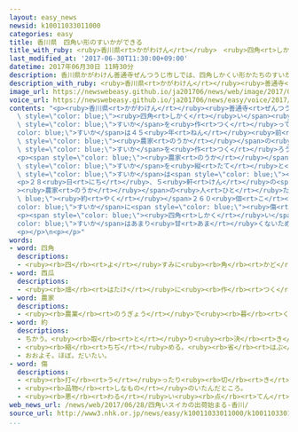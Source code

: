 ```yaml
---
layout: easy_news
newsid: k10011033011000
categories: easy
title: 香川県　四角い形のすいかができる
title_with_ruby: <ruby>香川県<rt>かがわけん</rt></ruby>　<ruby>四角<rt>しかく</rt></ruby>い<ruby>形<rt>かたち</rt></ruby>のすいかができる
last_modified_at: '2017-06-30T11:30:00+09:00'
datetime: 2017年06月30日 11時30分
description: 香川県かがわけん善通寺ぜんつうじ市しでは、四角しかくい形かたちのすいかを作つくっています。
description_with_ruby: <ruby>香川県<rt>かがわけん</rt></ruby><ruby>善通寺<rt>ぜんつうじ</rt></ruby><ruby>市<rt>し</rt></ruby>では、<ruby>四角<rt>しかく</rt></ruby>い<ruby>形<rt>かたち</rt></ruby>のすいかを<ruby>作<rt>つく</rt></ruby>っています。
image_url: https://newswebeasy.github.io/ja201706/news/web/image/2017/06/30/k10011033011000.jpg
voice_url: https://newswebeasy.github.io/ja201706/news/easy/voice/2017/06/30/k10011033011000.mp3
contents: "<p><ruby>香川県<rt>かがわけん</rt></ruby><ruby>善通寺<rt>ぜんつうじ</rt></ruby><ruby>市<rt>し</rt></ruby>では、<span\
  \ style=\"color: blue;\"><ruby>四角<rt>しかく</rt></ruby>い</span><ruby>形<rt>かたち</rt></ruby>の<span\
  \ style=\"color: blue;\">すいか</span>を<ruby>作<rt>つく</rt></ruby>っています。この<span style=\"\
  color: blue;\">すいか</span>は４５<ruby>年<rt>ねん</rt></ruby><ruby>前<rt>まえ</rt></ruby>、<span\
  \ style=\"color: blue;\"><ruby>農家<rt>のうか</rt></ruby></span>の<ruby>人<rt>ひと</rt></ruby>が<ruby>冷蔵庫<rt>れいぞうこ</rt></ruby>に<ruby>入<rt>い</rt></ruby>れやすい<span\
  \ style=\"color: blue;\">すいか</span>を<ruby>作<rt>つく</rt></ruby>ろうと<ruby>考<rt>かんが</rt></ruby>えて<ruby>作<rt>つく</rt></ruby>りました。</p>\n\
  <p><span style=\"color: blue;\"><ruby>農家<rt>のうか</rt></ruby></span>の<ruby>人<rt>ひと</rt></ruby>は、<ruby>大<rt>おお</rt></ruby>きくなる<ruby>前<rt>まえ</rt></ruby>の<span\
  \ style=\"color: blue;\">すいか</span>を<ruby>縦<rt>たて</rt></ruby>と<ruby>横<rt>よこ</rt></ruby>、<ruby>高<rt>たか</rt></ruby>さが１８ｃｍの<ruby>箱<rt>はこ</rt></ruby>に<ruby>入<rt>い</rt></ruby>れて<ruby>育<rt>そだ</rt></ruby>てます。<ruby>１０日<rt>とおか</rt></ruby><ruby>過<rt>す</rt></ruby>ぎると、<span\
  \ style=\"color: blue;\">すいか</span>は<span style=\"color: blue;\"><ruby>四角<rt>しかく</rt></ruby>い</span><ruby>形<rt>かたち</rt></ruby>になります。</p>\n\
  <p>２８<ruby>日<rt>にち</rt></ruby>、５<ruby>軒<rt>けん</rt></ruby>の<span style=\"color: blue;\"\
  ><ruby>農家<rt>のうか</rt></ruby></span>の<ruby>人<rt>ひと</rt></ruby>たちは<span style=\"color:\
  \ blue;\"><ruby>約<rt>やく</rt></ruby></span>２６０<ruby>個<rt>こ</rt></ruby>の<span style=\"\
  color: blue;\">すいか</span>に<span style=\"color: blue;\"><ruby>傷<rt>きず</rt></ruby></span>がないか<ruby>調<rt>しら</rt></ruby>べてから<ruby>箱<rt>はこ</rt></ruby>に<ruby>入<rt>い</rt></ruby>れて、<ruby>東京<rt>とうきょう</rt></ruby>や<ruby>大阪<rt>おおさか</rt></ruby>のデパートなどに<ruby>送<rt>おく</rt></ruby>る<ruby>準備<rt>じゅんび</rt></ruby>を<ruby>始<rt>はじ</rt></ruby>めました。</p>\n\
  <p><span style=\"color: blue;\"><ruby>四角<rt>しかく</rt></ruby>い</span><span style=\"\
  color: blue;\">すいか</span>はあまり<ruby>甘<rt>あま</rt></ruby>くないため、<ruby>最近<rt>さいきん</rt></ruby>は<ruby>飾<rt>かざ</rt></ruby>るために<ruby>買<rt>か</rt></ruby>う<ruby>人<rt>ひと</rt></ruby>が<ruby>多<rt>おお</rt></ruby>くなっています。</p>\n\
  <p></p>\n<p></p>"
words:
- word: 四角
  descriptions:
  - <ruby><rb>四</rb><rt>よ</rt></ruby>すみに<ruby><rb>角</rb><rt>かど</rt></ruby>がある<ruby><rb>形</rb><rt>かたち</rt></ruby>。
- word: 西瓜
  descriptions:
  - <ruby><rb>畑</rb><rt>はたけ</rt></ruby>に<ruby><rb>作</rb><rt>つく</rt></ruby>る<ruby><rb>作物</rb><rt>さくもつ</rt></ruby>。<ruby><rb>夏</rb><rt>なつ</rt></ruby>、<ruby><rb>大</rb><rt>おお</rt></ruby>きな<ruby><rb>実</rb><rt>み</rt></ruby>が、<ruby><rb>地面</rb><rt>じめん</rt></ruby>をはうつるにでき、<ruby><rb>中身</rb><rt>なかみ</rt></ruby>は<ruby><rb>赤</rb><rt>あか</rt></ruby>や<ruby><rb>黄色</rb><rt>きいろ</rt></ruby>で<ruby><rb>水分</rb><rt>すいぶん</rt></ruby>が<ruby><rb>多</rb><rt>おお</rt></ruby>くあまい。
- word: 農家
  descriptions:
  - <ruby><rb>農業</rb><rt>のうぎょう</rt></ruby>で<ruby><rb>暮</rb><rt>く</rt></ruby>らしを<ruby><rb>立</rb><rt>た</rt></ruby>てている<ruby><rb>家</rb><rt>いえ</rt></ruby>。また、その<ruby><rb>建物</rb><rt>たてもの</rt></ruby>。
- word: 約
  descriptions:
  - ちかう。<ruby><rb>取</rb><rt>と</rt></ruby>り<ruby><rb>決</rb><rt>き</rt></ruby>める。
  - <ruby><rb>縮</rb><rt>ちぢ</rt></ruby>める。<ruby><rb>省</rb><rt>はぶ</rt></ruby>く。<ruby><rb>簡単</rb><rt>かんたん</rt></ruby>にする。
  - おおよそ。ほぼ。だいたい。
- word: 傷
  descriptions:
  - <ruby><rb>打</rb><rt>う</rt></ruby>ったり<ruby><rb>切</rb><rt>き</rt></ruby>ったりして、<ruby><rb>皮膚</rb><rt>ひふ</rt></ruby>や<ruby><rb>肉</rb><rt>にく</rt></ruby>をいためたところ。
  - <ruby><rb>品物</rb><rt>しなもの</rt></ruby>のいたんだところ。
  - <ruby><rb>悪</rb><rt>わる</rt></ruby>い<ruby><rb>点</rb><rt>てん</rt></ruby>。<ruby><rb>欠点</rb><rt>けってん</rt></ruby>。
web_news_url: /news/web/2017/06/28/四角いスイカの出荷始まる-香川/
source_url: http://www3.nhk.or.jp/news/easy/k10011033011000/k10011033011000.html
...
```

